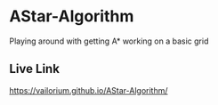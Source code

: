 # AStar-Algorithm
Playing around with getting A* working on a basic grid

## Live Link
https://vailorium.github.io/AStar-Algorithm/
